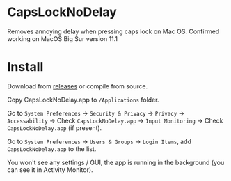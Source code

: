 # CapsLockNoDelay
Removes annoying delay when pressing caps lock on Mac OS.
Confirmed working on MacOS Big Sur version 11.1

# Install
Download from [releases](https://github.com/gkpln3/CapsLockNoDelay/releases) or compile from source.

Copy CapsLockNoDelay.app to `/Applications` folder.

Go to `System Preferences` -> `Security & Privacy` -> `Privacy` -> `Accessability` -> Check `CapsLockNoDelay.app` -> `Input Monitoring` -> Check `CapsLockNoDelay.app` (if present).

Go to `System Preferences` -> `Users & Groups` -> `Login Items`, add `CapsLockNoDelay.app` to the list.

You won't see any settings / GUI, the app is running in the background (you can see it in Activity Monitor).
